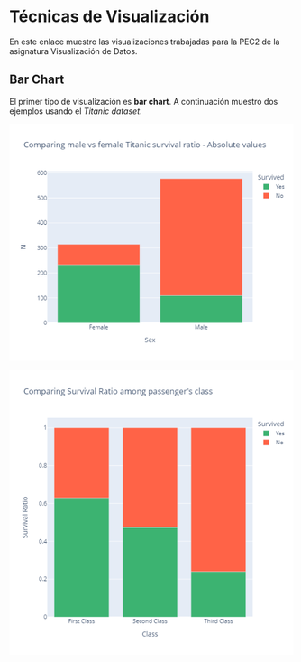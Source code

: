 # Técnicas de Visualización
En este enlace muestro las visualizaciones trabajadas para la PEC2 de la asignatura Visualización de Datos.

## Bar Chart
El primer tipo de visualización es **bar chart**. A continuación muestro dos ejemplos usando el *Titanic dataset*.

![](images/bar_chart_survival_male_female.png)

![](images/bar_char_survival_class.png)
